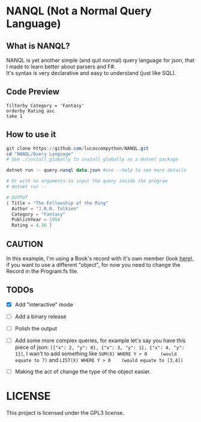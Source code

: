 # NANQL (Not a Normal Query Language)


## What is NANQL?

NANQL is yet another simple (and quit normal) query language for json, that I made to learn better about parsers and F#. <br />
It's syntax is very declarative and easy to understand (just like SQL).

## Code Preview

```NANQL
filterby Category = 'Fantasy'
orderby Rating asc
take 1
```

## How to use it

```powershell
git clone https://github.com/lucascompython/NANQL.git
cd "NANQL/Query Language"
# Use ./install_globally to install globally as a dotnet package

dotnet run -- query.nanql data.json #use --help to see more details

# Or with no arguments to input the query inside the program
# dotnet run --

# OUTPUT
{ Title = "The Fellowship of the Ring"
  Author = "J.R.R. Tolkien"
  Category = "Fantasy"
  PublishYear = 1954
  Rating = 4.36 }
```



## CAUTION

In this example, I'm using a Book's record with it's own member (look [here](Query%20Language/Program.fs#L7)), if you want to use a different "object", for now you need to change the Record in the Program.fs file.


## TODOs

- [X] Add "interactive" mode
- [ ] Add a binary release
- [ ] Polish the output
- [ ] Add some more complex queries, for example let's say you have this piece of json: `[{"x": 2, "y": 0}, {"x": 3, "y": 1}, {"x": 4, "y": 1}]`, I wan't to add something like `SUM(X) WHERE Y > 0     (would equate to 7)` and `LIST(X) WHERE Y > 0    (would equate to [3,4])`
- [ ] Making the act of change the type of the object easier.


# LICENSE

This project is licensed under the GPL3 license.